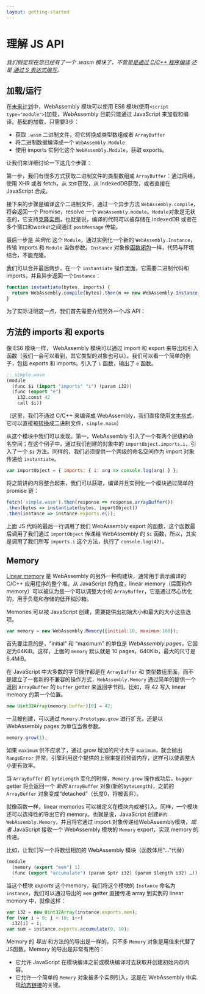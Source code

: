 ```yaml
---
layout: getting-started
---
```


# 理解 JS API

_我们假定现在您已经有了一个 .wasm 模块了，不管是[是通过 C/C++ 程序编译](/getting-started/developers-guide/) 还是 [通过 S 表达式编写](/getting-started/advanced-tools/#wabt-the-webassembly-binary-toolkit)。_

## 加载/运行

在[未来计划](/docs/future-features/)中，WebAssembly 模块可以使用 ES6 模块(使用`<script type="module">`)加载，WebAssembly 目前只能通过 JavaScript 来加载和编译。基础的加载，只需要3步：

- 获取 `.wasm` 二进制文件，将它转换成类型数组或者 `ArrayBuffer`
- 将二进制数据编译成一个 `WebAssembly.Module`
- 使用 imports 实例化这个 `WebAssembly.Module`，获取 exports。

让我们来详细讨论一下这几个步骤：

第一步，我们有很多方式获取二进制文件的类型数组或 `ArrayBuffer`：通过网络，使用 XHR 或者 fetch，从 `文件`获取，从 IndexedDB获取，或者直接在 JavaScript 合成。

接下来的步骤是编译这个二进制文件，通过一个异步方法 `WebAssembly.compile`，将会返回一个 Promise，resolve 一个 `WebAssembly.module`。`Module`对象是无状态的，它支持[克隆实例](https://developer.mozilla.org/en-US/docs/Web/API/Web_Workers_API/Structured_clone_algorithm)，也就是说，编译的代码可以被存储在 IndexedDB 或者在多个窗口和worker之间通过 `postMessage` 传输。

最后一步是 *实例化* 这个 `Module`，通过实例化一个新的 `WebAssembly.Instance`，传输 imports 和 `Module` 当做参数。`Instance` 对象像[函数闭包](https://en.wikipedia.org/wiki/Closure_(computer_programming))一样，代码与环境结合，不能克隆。

我们可以合并最后两步，在一个 `instantiate` 操作里面，它需要二进制代码和 imports，并且异步返回一个`Instance`：


```js
function instantiate(bytes, imports) {
  return WebAssembly.compile(bytes).then(m => new WebAssembly.Instance(m, imports));
}
```

为了实际证明这一点，我们首先需要介绍另外一个JS API：

## 方法的 imports 和 exports

像 ES6 模块一样， WebAssembly 模块可以通过 import 和 export 来导出和引入函数（我们一会可以看到，其它类型的对象也可以）。我们可以看一个简单的例子，包括 exports 和 imports，引入了 `i` 函数，输出了 `e` 函数。

```lisp
;; simple.wasm
(module
  (func $i (import "imports" "i") (param i32))
  (func (export "e")
    i32.const 42
    call $i))
```

（这里，我们不通过 C/C++ 来编译成 WebAssembly，我们直接使用[文本格式](/docs/text-format/)，它可以直接被[转换](/getting-started/advanced-tools/#wabt-the-webassembly-binary-toolkit)成二进制文件，`simple.masm`）

从这个模块中我们可以发现。第一，WebAssembly 引入了一个有两个层级的命名空间；在这个例子中，通过我们创建的对象中的 `importObject.imports.i`，引入了一个 `$i` 方法。同样的，我们必须提供一个两级的命名空间作为 import 对象传递给 `instantiate`。


```js
var importObject = { imports: { i: arg => console.log(arg) } };
```


将之前讲的内容整合起来，我们可以获取，编译并且实例化一个模块通过简单的 promise 链：

```js
fetch('simple.wasm').then(response => response.arrayBuffer())
.then(bytes => instantiate(bytes, importObject))
.then(instance => instance.exports.e());
```

上面 JS 代码的最后一行调用了我们 WebAssembly export 的函数，这个函数最后调用了我们通过 `importObject` 传递给 WebAssembly 的 `$i` 函数，所以，其实是调用了我们所写 `imports.i` 这个方法，执行了 `console.log(42)`。

## Memory

[Linear memory](/docs/semantics/#linear-memory) 是 WebAssembly 的另外一种构建块，通常用于表示编译的 C/C++ 应用程序的整个堆。从 JavaScript 的角度，linear memory（后面称作 memory）可以被认为是一个可以调整大小的 `ArrayBuffer`，它是通过尽心优化的，用于负载和存储的低开销沙箱。


Memories 可以被 JavaScript 创建，需要提供出初始大小和最大的大小这些选项。


```js
var memory = new WebAssembly.Memory({initial:10, maximum:100});
```


首先要注意的是，“initial” 和 “maximum” 的单位是 *WebAssembly pages*，它固定为64KiB。这样，上面的 `memory` 默认就是 10 pages，640Kib，最大的尺寸是6.4MiB。

在 JavaScript 中大多数的字节操作都是在 `ArrayBuffer` 和 类型数组里面，而不是建立了一套新的不兼容的操作方式，`WebAssembly.Memory` 通过简单的提供一个返回 `ArrayBuffer` 的 `buffer` getter 来返回字节码。比如，将 42 写入 linear memory 的第一个位置。


```js
new Uint32Array(memory.buffer)[0] = 42;
```

一旦被创建，可以通过 `Momory.Prototype.grow` 进行扩充，还是以 WebAssembly pages 为单位当做参数。

```js
memory.grow(1);
```


如果 `maximum` 供不应求了，通过 grow 增加的尺寸大于 `maximum`，就会抛出 `RangeError` 异常。引擎利用这个提供的上限来提前预留内存，这样可以使调整大小更有效率。

当 `ArrayBuffer` 的 `byteLength` 变化的时候，`Memory.grow` 操作成功后，`bugger` getter 将会返回一个 *新的* `ArrayBuffer` 对象(新的`byteLength`)，之前的 `ArrayBuffer` 对象变成“detached”（长度0，将被丢弃）。


就像函数一样，linear memories 可以被定义在模块内或被引入。同样，一个模块还可以选择性的导出它的 memory。也就是说，JavaScript 创建`新的 WebAssembly.Memory`，并且将它通过 import 对象传递给WebAssembly模块，*或者* JavaScript 接收一个 WebAssembly 模块的 `Memory` export，实现 memory 的传递。


比如，让我们写一个将数组相加的 WebAssembly 模块（函数体用“...”代替）



```lisp
(module
  (memory (export "mem") 1)
  (func (export "accumulate") (param $ptr i32) (param $length i32) …))
```


当这个模块 *exports* 这个memory，我们将这个模块的 `Instance` 命名为 `instance`，我们可以通过导出的 `mem` getter 直接传递 array 到实例的 linear memory 中，就像这样：

```js
var i32 = new Uint32Array(instance.exports.mem);
for (var i = 0; i < 10; i++)
  i32[i] = i;
var sum = instance.exports.accumulate(0, 10);
```

Memory 的 *导出* 和方法的的导出是一样的，只不多 `Memory` 对象是用值来代替了JS函数。Memory 的导出是非常有用的：

- 它允许 JavaScript 在模块编译之前或模块编译时去获取并创建初始内存内容。
- 它允许一个简单的 `Memory` 对象被多个实例引入，这是在 WebAssembly 中实现[动态链接](/docs/dynamic-linking)的关键。
